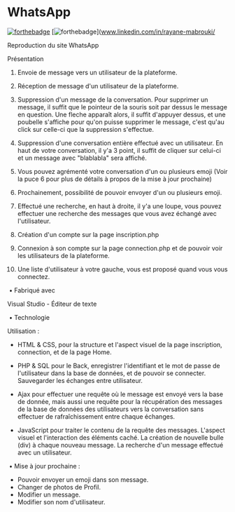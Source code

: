 # WhatsApp

[![forthebadge](http://forthebadge.com/images/badges/built-with-love.svg)](https://github.com/Hikyy)  [![forthebadge](http://forthebadge.com/images/badges/powered-by-electricity.svg)](www.linkedin.com/in/rayane-mabrouki/

Reproduction du site WhatsApp

Présentation

1. Envoie de message vers un utilisateur de la plateforme.

2. Réception de message d'un utilisateur de la plateforme.

3. Suppression d'un message de la conversation. Pour supprimer un message, il suffit que le pointeur de la souris soit par dessus le message en question. Une fleche apparaît alors, il suffit d'appuyer dessus, et une poubelle s'affiche pour qu'on puisse supprimer le message, c'est qu'au click sur celle-ci que la suppression s'effectue.

4. Suppression d'une conversation entière effectué avec un utilisateur. En haut de votre conversation, il y'a 3 point, il suffit de cliquer sur celui-ci et un message avec "blablabla" sera affiché.

5. Vous pouvez agrémenté votre conversation d'un ou plusieurs emoji (Voir la puce 6 pour plus de détails à propos de la mise à jour prochaine)

6. Prochainement, possibilité de pouvoir envoyer d'un ou plusieurs emoji.

7. Effectué une recherche, en haut à droite,  il y'a une loupe, vous pouvez effectuer une recherche des messages que vous avez échangé avec l'utilisateur.

8. Création d'un compte sur la page inscription.php

9. Connexion à son compte sur la page connection.php et de pouvoir voir les utilisateurs de la plateforme.

10. Une liste d'utilisateur à votre gauche, vous est proposé quand vous vous connectez.

 • Fabriqué avec

Visual Studio - Éditeur de texte


 • Technologie

Utilisation :
- HTML & CSS, pour la structure et l'aspect visuel de la page inscription, connection, et de la page Home.

- PHP & SQL pour le Back, enregistrer l'identifiant et le mot de passe de l'utilisateur dans la base de données, et de pouvoir se connecter. Sauvegarder les échanges entre utilisateur.

- Ajax pour effectuer une requête où le message est envoyé vers la base de donnée, mais aussi une requête pour la récupération des messages de la base de données des utilisateurs vers la conversation sans effectuer de rafraîchissement entre chaque échanges.

- JavaScript pour traiter le contenu de la requête des messages. L'aspect visuel et l'interaction des éléments caché. La création de nouvelle bulle (div) à chaque nouveau message. La recherche d'un message effectué avec un utilisateur.

 • Mise à jour prochaine :
- Pouvoir envoyer un emoji dans son message.
- Changer de photos de Profil.
- Modifier un message.
- Modifier son nom d'utilisateur.


